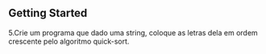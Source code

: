 ## Getting Started

5.Crie um programa que dado uma string, coloque as letras dela em ordem
crescente pelo algoritmo quick-sort.
